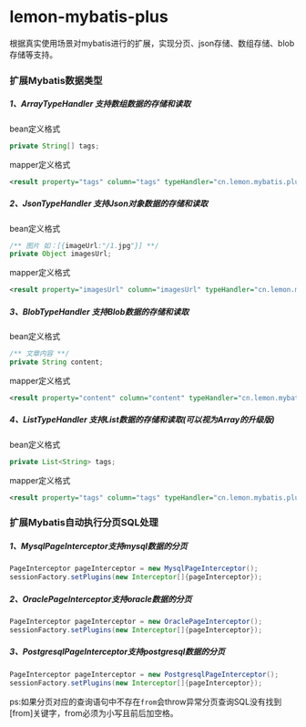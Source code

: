 # lemon-mybatis-plus
根据真实使用场景对mybatis进行的扩展，实现分页、json存储、数组存储、blob存储等支持。

### 扩展Mybatis数据类型

##### 1、ArrayTypeHandler 支持数组数据的存储和读取
bean定义格式
```java
private String[] tags;
```

mapper定义格式
```xml
<result property="tags" column="tags" typeHandler="cn.lemon.mybatis.plugin.ArrayTypeHandler"/>
```


##### 2、JsonTypeHandler 支持Json对象数据的存储和读取
bean定义格式
```java
/** 图片 如：[{imageUrl:"/1.jpg"}] **/
private Object imagesUrl;
```

mapper定义格式
```xml
<result property="imagesUrl" column="imagesUrl" typeHandler="cn.lemon.mybatis.plugin.JsonTypeHandler"/>
```

##### 3、BlobTypeHandler 支持Blob数据的存储和读取
bean定义格式
```java
/** 文章内容 **/
private String content;
```

mapper定义格式
```xml
<result property="content" column="content" typeHandler="cn.lemon.mybatis.plugin.BlobTypeHandler"/>
```

##### 4、ListTypeHandler 支持List<String>数据的存储和读取(可以视为Array的升级版)
bean定义格式
```java
private List<String> tags;
```

mapper定义格式
```xml
<result property="tags" column="tags" typeHandler="cn.lemon.mybatis.plugin.ListTypeHandler"/>
```



### 扩展Mybatis自动执行分页SQL处理
##### 1、MysqlPageInterceptor支持mysql数据的分页
```java
PageInterceptor pageInterceptor = new MysqlPageInterceptor();
sessionFactory.setPlugins(new Interceptor[]{pageInterceptor});
```

##### 2、OraclePageInterceptor支持oracle数据的分页
```java
PageInterceptor pageInterceptor = new OraclePageInterceptor();
sessionFactory.setPlugins(new Interceptor[]{pageInterceptor});
```

##### 3、PostgresqlPageInterceptor支持postgresql数据的分页
```java
PageInterceptor pageInterceptor = new PostgresqlPageInterceptor();
sessionFactory.setPlugins(new Interceptor[]{pageInterceptor});
```

ps:如果分页对应的查询语句中不存在` from `会throw异常分页查询SQL没有找到[from]关键字，from必须为小写且前后加空格。
